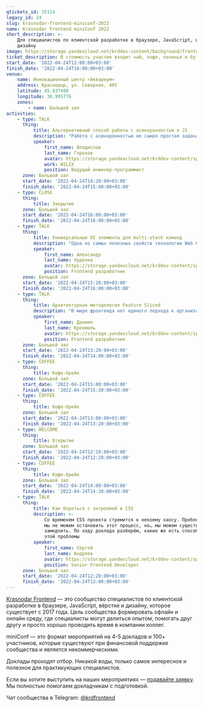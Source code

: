 ```yaml
---
qtickets_id: 35114
legacy_id: 24
slug: krasnodar-frontend-miniconf-2022
name: Krasnodar Frontend miniConf 2022
short_description: >-
    Для специалистов по клиентской разработке в браузере, JavaScript, вёрстке и
    дизайну
image: https://storage.yandexcloud.net/krddev-content/background/frontend.jpg
ticket_description: В стоимость участия входит чай, кофе, печенье и бутерброды.
start_date: '2022-04-24T12:00:00+03:00'
finish_date: '2022-04-24T16:00:00+03:00'
venue:
    name: Инновационный центр «Аквариум»
    address: Краснодар, ул. Северная, 405
    latitude: 45.037499
    longitude: 38.995776
    zones:
        - name: Большой зал
activities:
    - type: TALK
      thing:
          title: Альтернативный способ работы с асинхронностью в JS
          description: "Работа с асинхронностью не самая простая задача, благо язык не стоит на месте и становится удобнее, но все равно это остается такой же сложной задачей как и была. В своем докладе я расскажу вам о другом способе работы в асинхронностью в JS — библиотеке RxJS.  \r\n\r\nРазберем на нескольких примерах использование этой библиотеки и сравним оба подхода. Выделим плюсы и минусы обоих подходов."
          speaker:
              first_name: Владислав
              last_name: Горохов
              avatar: https://storage.yandexcloud.net/krddev-content/speakers/gorohov-vlad.jpg
              work: WILIX
              position: Ведущий инженер-программист
      zone: Большой зал
      start_date: '2022-04-24T14:20:00+03:00'
      finish_date: '2022-04-24T15:00:00+03:00'
    - type: CLOSE
      thing:
          title: Закрытие
      zone: Большой зал
      start_date: '2022-04-24T16:00:00+03:00'
      finish_date: '2022-04-24T16:00:00+03:00'
    - type: TALK
      thing:
          title: Универсальные UI элементы для multi-stack команд
          description: "Одна из самых полезных свойств технологии Web Components — это возможность абстрагировать сложные UI элементы в независимые от проектов и фреймворков пакеты зависимостей.  \r\nИз доклада вы узнаете как среди корпоративного “зоопарка” библиотек и фреймворков раскрыть огромный потенциал native технологии Web Components и имплементировать любой каприз дизайнеров и аналитиков в единой точке обслуживания."
          speaker:
              first_name: Александр
              last_name: Урденко
              avatar: https://storage.yandexcloud.net/krddev-content/speakers/aleks-urdenko-2.jpg
              position: Frontend разработчик
      zone: Большой зал
      start_date: '2022-04-24T15:20:00+03:00'
      finish_date: '2022-04-24T16:00:00+03:00'
    - type: TALK
      thing:
          title: Архитектурная методология Feature Sliced
          description: "В мире фронтенда нет единого подхода к организации структуры проекта. Мало реальных примеров с жизнеспособной архитектурой. Каждый проект делают по внутренним стандартам компании и в итоге каждый раз надо вникать в архитектуру. К тому же, чаще всего она затачивается под конкретный фреймворк или библиотеку. Последствия не верного выбора архитектуры в проекте обычно выражаются в росте хаоса, беспорядка, как следствие - неустойчивость к изменениям.  \r\nЯ постараюсь рассказать вам про один стандартизированный подход - Feature Sliced. Но перед этим изучим популярные ошибки и подходы к их решению."
          speaker:
              first_name: Даниил
              last_name: Крохмаль
              avatar: https://storage.yandexcloud.net/krddev-content/speakers/_daniil-krohmal-2.jpg
              position: Frontend разработчик
      zone: Большой зал
      start_date: '2022-04-24T13:20:00+03:00'
      finish_date: '2022-04-24T14:00:00+03:00'
    - type: COFFEE
      thing:
          title: Кофе-брейк
      zone: Большой зал
      start_date: '2022-04-24T15:00:00+03:00'
      finish_date: '2022-04-24T15:20:00+03:00'
    - type: COFFEE
      thing:
          title: Кофе-брейк
      zone: Большой зал
      start_date: '2022-04-24T13:00:00+03:00'
      finish_date: '2022-04-24T13:20:00+03:00'
    - type: WELCOME
      thing:
          title: Открытие
      zone: Большой зал
      start_date: '2022-04-24T12:10:00+03:00'
      finish_date: '2022-04-24T12:20:00+03:00'
    - type: COFFEE
      thing:
          title: Кофе-брейк
      zone: Большой зал
      start_date: '2022-04-24T14:00:00+03:00'
      finish_date: '2022-04-24T14:20:00+03:00'
    - type: TALK
      thing:
          title: Как бороться с энтропией в CSS
          description: >-
              Со временем CSS проекта стремится к некоему хаосу. Проблема в том, что
              мы не можем остановить этот процесс, но… мы можем существенно его
              замедлить. По ходу доклада разберём, какие же есть способы и решения
              этой проблемы
          speaker:
              first_name: Сергей
              last_name: Андреев
              avatar: https://storage.yandexcloud.net/krddev-content/speakers/sergei-andreev.jpg
              position: Senior Frontend Developer
      zone: Большой зал
      start_date: '2022-04-24T12:20:00+03:00'
      finish_date: '2022-04-24T13:00:00+03:00'
---
```


[Krasnodar Frontend](https://t.me/krdfrontend) — это сообщество специалистов по клиентской разработке в браузере, JavaScript, вёрстке и дизайну, которое существует с 2017 года. Цель сообщества формировать офлайн и онлайн среду, где специалисты могут делиться опытом, помогать друг другу и просто хорошо проводить время в компании коллег.

miniConf — это формат мероприятий на 4-5 докладов и 100+ участников, которые существуют при финансовой поддержке сообщества и является некоммерческими.

Доклады проходят отбор. Никакой воды, только самое интересное и полезное для практикующих специалистов.

Если вы хотите выступить на наших мероприятиях — [подавайте заявку](https://connect.yandex.ru/forms/5adc61cf6162d77e2714831c/). Мы полностью помогаем докладчикам с подготовкой.

Чат сообщества в Telegram: [@krdfrontend](https://t.me/krdfrontend)
